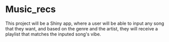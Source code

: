 # Music_recs
This project will be a Shiny app, where a user will be able to input any song that they want, and based on the genre and the artist, they will receive a playlist that matches the inputed song's vibe.  
